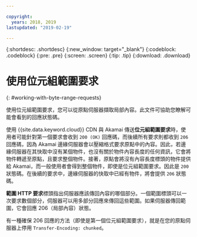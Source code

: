 ```yaml
---

copyright:
  years: 2018, 2019
lastupdated: "2019-02-19"

---
```


{:shortdesc: .shortdesc}
{:new_window: target="_blank"}
{:codeblock: .codeblock}
{:pre: .pre}
{:screen: .screen}
{:tip: .tip}
{:download: .download}


# 使用位元組範圍要求
{: #working-with-byte-range-requests}

使用位元組範圍要求，您可以從原點伺服器擷取局部內容。此文件可協助您瞭解可能會看到的回應狀態碼。

使用 {{site.data.keyword.cloud}} CDN 與 Akamai 傳送**位元組範圍要求**時，使用者可能針對第一個要求會收到 `200 (OK)` 回應碼，而後續所有要求則都收到 `206` 回應碼，因為 Akamai 邊緣伺服器會以壓縮格式要求原點中的內容。因此，若邊緣伺服器在其快取中沒有某個物件，也沒有關於物件內容長度的任何資訊，它會將物件轉遞至原點，且要求整個物件。接著，原點會將沒有內容長度標頭的物件提供給 Akamai，而一般使用者會得到整個物件，即使是位元組範圍要求。因此是 `200` 狀態碼。在後續的要求中，邊緣伺服器的快取中已經有物件，將會提供 `206` 狀態碼。

**範圍 HTTP 要求**標頭指出伺服器應該傳回內容的哪個部分。一個範圍標頭可以一次要求數個部分，伺服器可以用多部分回應來傳回這些範圍。如果伺服器傳回範圍，它會回應 206（局部內容）狀態。

有一種確保 206 回應的方法（即使是第一個位元組範圍要求），就是在您的原點伺服器上停用 `Transfer-Encoding: chunked`。
